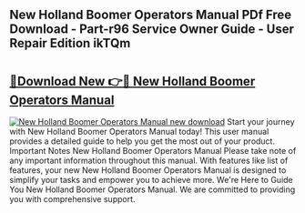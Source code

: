 ## New Holland Boomer Operators Manual PDf Free Download - Part-r96 Service Owner Guide - User Repair Edition ikTQm

# <h2><a href="http://bc79155.oget.top/?id=New+Holland+Boomer+Operators+Manual">🔗Download New 👉🔴 New Holland Boomer Operators Manual</a></h2>

[![New Holland Boomer Operators Manual new download](https://i.imgur.com/5g1atiW.png)](http://bc79155.oget.top/?id=New+Holland+Boomer+Operators+Manual)
Start your journey with New Holland Boomer Operators Manual today! This user manual provides a detailed guide to help you get the most out of your product. Important Notes New Holland Boomer Operators Manual Please take note of any important information throughout this manual. With features like list of features, your new New Holland Boomer Operators Manual is designed to simplify your tasks and empower you to achieve more. We're Here to Guide You New Holland Boomer Operators Manual. We are committed to providing you with comprehensive support.
